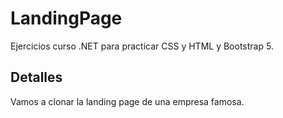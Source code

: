 # LandingPage
Ejercicios curso .NET para practicar CSS y HTML y Bootstrap 5.


## Detalles
Vamos a clonar la landing page de una empresa famosa.

